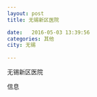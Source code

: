 ```yaml
--- 
layout: post 
title: 无锡新区医院

date:   2016-05-03 13:39:56 
categories: 其他  
city: 无锡
  
--- 
```

   
无锡新区医院

信息

